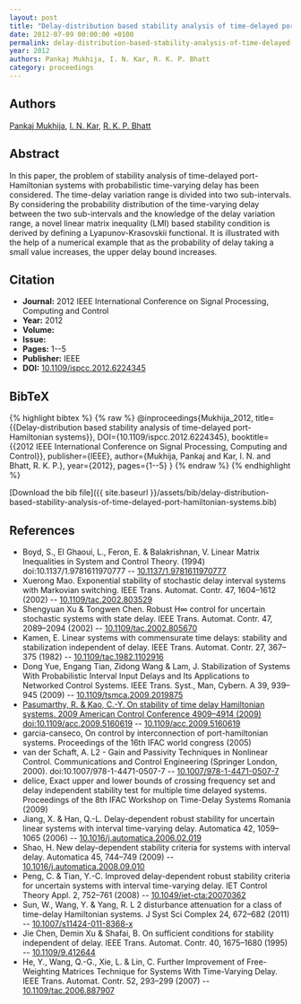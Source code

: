 ```yaml
---
layout: post
title: "Delay-distribution based stability analysis of time-delayed port-Hamiltonian systems"
date: 2012-07-09 00:00:00 +0100
permalink: delay-distribution-based-stability-analysis-of-time-delayed-port-hamiltonian-systems
year: 2012
authors: Pankaj Mukhija, I. N. Kar, R. K. P. Bhatt
category: proceedings
---
```

 
## Authors
[Pankaj Mukhija](authors/pankaj-mukhija), [I. N. Kar](authors/i-n-kar), [R. K. P. Bhatt](authors/r-k-p-bhatt)
 
## Abstract
In this paper, the problem of stability analysis of time-delayed port-Hamiltonian systems with probabilistic time-varying delay has been considered. The time-delay variation range is divided into two sub-intervals. By considering the probability distribution of the time-varying delay between the two sub-intervals and the knowledge of the delay variation range, a novel linear matrix inequality (LMI) based stability condition is derived by defining a Lyapunov-Krasovskii functional. It is illustrated with the help of a numerical example that as the probability of delay taking a small value increases, the upper delay bound increases.
 
## Citation
- **Journal:** 2012 IEEE International Conference on Signal Processing, Computing and Control
- **Year:** 2012
- **Volume:** 
- **Issue:** 
- **Pages:** 1--5
- **Publisher:** IEEE
- **DOI:** [10.1109/ispcc.2012.6224345](https://doi.org/10.1109/ispcc.2012.6224345)
 
## BibTeX
{% highlight bibtex %}
{% raw %}
@inproceedings{Mukhija_2012,
  title={{Delay-distribution based stability analysis of time-delayed port-Hamiltonian systems}},
  DOI={10.1109/ispcc.2012.6224345},
  booktitle={{2012 IEEE International Conference on Signal Processing, Computing and Control}},
  publisher={IEEE},
  author={Mukhija, Pankaj and Kar, I. N. and Bhatt, R. K. P.},
  year={2012},
  pages={1--5}
}
{% endraw %}
{% endhighlight %}
 
[Download the bib file]({{ site.baseurl }}/assets/bib/delay-distribution-based-stability-analysis-of-time-delayed-port-hamiltonian-systems.bib)
 
## References
- Boyd, S., El Ghaoui, L., Feron, E. & Balakrishnan, V. Linear Matrix Inequalities in System and Control Theory. (1994) doi:10.1137/1.9781611970777 -- [10.1137/1.9781611970777](https://doi.org/10.1137/1.9781611970777)
- Xuerong Mao. Exponential stability of stochastic delay interval systems with Markovian switching. IEEE Trans. Automat. Contr. 47, 1604–1612 (2002) -- [10.1109/tac.2002.803529](https://doi.org/10.1109/tac.2002.803529)
- Shengyuan Xu & Tongwen Chen. Robust H∞ control for uncertain stochastic systems with state delay. IEEE Trans. Automat. Contr. 47, 2089–2094 (2002) -- [10.1109/tac.2002.805670](https://doi.org/10.1109/tac.2002.805670)
- Kamen, E. Linear systems with commensurate time delays: stability and stabilization independent of delay. IEEE Trans. Automat. Contr. 27, 367–375 (1982) -- [10.1109/tac.1982.1102916](https://doi.org/10.1109/tac.1982.1102916)
- Dong Yue, Engang Tian, Zidong Wang & Lam, J. Stabilization of Systems With Probabilistic Interval Input Delays and Its Applications to Networked Control Systems. IEEE Trans. Syst., Man, Cybern. A 39, 939–945 (2009) -- [10.1109/tsmca.2009.2019875](https://doi.org/10.1109/tsmca.2009.2019875)
- [Pasumarthy, R. & Kao, C.-Y. On stability of time delay Hamiltonian systems. 2009 American Control Conference 4909–4914 (2009) doi:10.1109/acc.2009.5160619](on-stability-of-time-delay-hamiltonian-systems) -- [10.1109/acc.2009.5160619](https://doi.org/10.1109/acc.2009.5160619)
- garcia-canseco, On control by interconnection of port-hamiltonian systems. Proceedings of the 16th IFAC world congress (2005)
- van der Schaft, A. L2 - Gain and Passivity Techniques in Nonlinear Control. Communications and Control Engineering (Springer London, 2000). doi:10.1007/978-1-4471-0507-7 -- [10.1007/978-1-4471-0507-7](https://doi.org/10.1007/978-1-4471-0507-7)
- delice, Exact upper and lower bounds of crossing frequency set and delay independent stability test for multiple time delayed systems. Proceedings of the 8th IFAC Workshop on Time-Delay Systems Romania (2009)
- Jiang, X. & Han, Q.-L. Delay-dependent robust stability for uncertain linear systems with interval time-varying delay. Automatica 42, 1059–1065 (2006) -- [10.1016/j.automatica.2006.02.019](https://doi.org/10.1016/j.automatica.2006.02.019)
- Shao, H. New delay-dependent stability criteria for systems with interval delay. Automatica 45, 744–749 (2009) -- [10.1016/j.automatica.2008.09.010](https://doi.org/10.1016/j.automatica.2008.09.010)
- Peng, C. & Tian, Y.-C. Improved delay-dependent robust stability criteria for uncertain systems with interval time-varying delay. IET Control Theory Appl. 2, 752–761 (2008) -- [10.1049/iet-cta:20070362](https://doi.org/10.1049/iet-cta:20070362)
- Sun, W., Wang, Y. & Yang, R. L 2 disturbance attenuation for a class of time-delay Hamiltonian systems. J Syst Sci Complex 24, 672–682 (2011) -- [10.1007/s11424-011-8368-x](https://doi.org/10.1007/s11424-011-8368-x)
- Jie Chen, Demin Xu & Shafai, B. On sufficient conditions for stability independent of delay. IEEE Trans. Automat. Contr. 40, 1675–1680 (1995) -- [10.1109/9.412644](https://doi.org/10.1109/9.412644)
- He, Y., Wang, Q.-G., Xie, L. & Lin, C. Further Improvement of Free-Weighting Matrices Technique for Systems With Time-Varying Delay. IEEE Trans. Automat. Contr. 52, 293–299 (2007) -- [10.1109/tac.2006.887907](https://doi.org/10.1109/tac.2006.887907)

